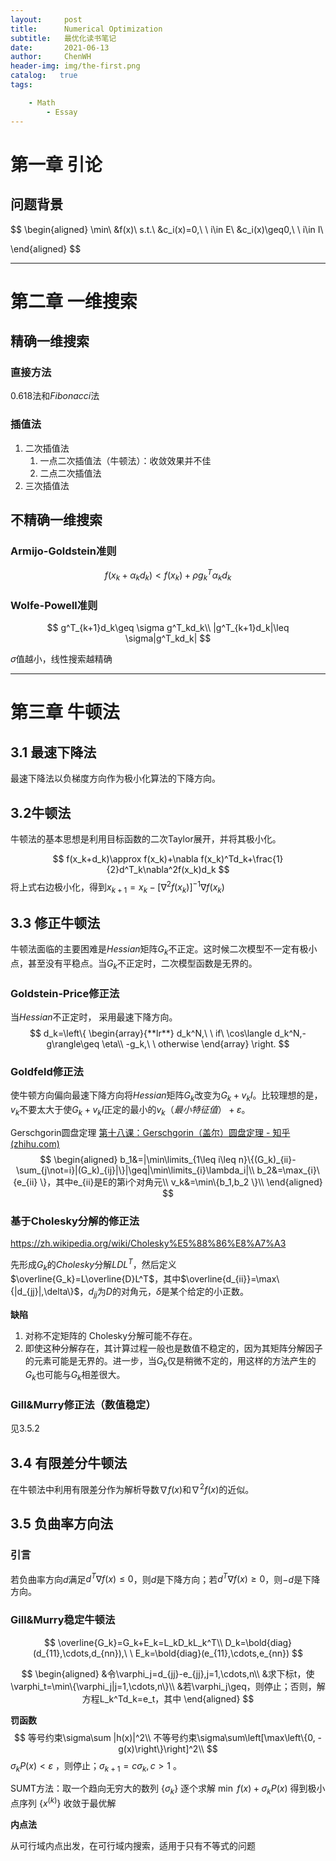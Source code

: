 ```yaml
---
layout:     post
title:      Numerical Optimization
subtitle:   最优化读书笔记
date:       2021-06-13
author:     ChenWH
header-img: img/the-first.png
catalog:   true
tags:

    - Math
		- Essay
---
```




<script type="text/x-mathjax-config">
  MathJax.Hub.Config({
    tex2jax: {
      inlineMath: [ ['$','$'], ["\\(","\\)"] ],
      processEscapes: true
    }
  });
</script>
<script src="https://cdn.mathjax.org/mathjax/latest/MathJax.js?config=TeX-AMS-MML_HTMLorMML" type="text/javascript"></script>

# 第一章 引论

## 问题背景

$$
\begin{aligned}
	\min\ &f(x)\\
	s.t.\ &c_i(x)=0,\ \ i\in E\\
	      &c_i(x)\geq0,\ \ i\in I\\
	      
\end{aligned}
$$

----

# 第二章 一维搜索

## 精确一维搜索

### 直接方法

$0.618$法和$Fibonacci$法

### 插值法

1. 二次插值法
   1. 一点二次插值法（牛顿法）：收敛效果并不佳
   2. 二点二次插值法
2. 三次插值法

## 不精确一维搜索

### Armijo-Goldstein准则

$$
f(x_k+\alpha_k d_k)<f(x_k)+\rho g^T_k\alpha_kd_k
$$

### Wolfe-Powell准则

$$
g^T_{k+1}d_k\geq \sigma g^T_kd_k\\
|g^T_{k+1}d_k|\leq \sigma|g^T_kd_k|
$$

$\sigma$值越小，线性搜索越精确

----

# 第三章 牛顿法

## 3.1 最速下降法

最速下降法以负梯度方向作为极小化算法的下降方向。

## 3.2牛顿法

牛顿法的基本思想是利用目标函数的二次Taylor展开，并将其极小化。

$$
f(x_k+d_k)\approx f(x_k)+\nabla f(x_k)^Td_k+\frac{1}{2}d^T_k\nabla^2f(x_k)d_k
$$
将上式右边极小化，得到$x_{k+1}=x_k-\left[\nabla^2f(x_k)\right]^{-1}\nabla f(x_k)$

## 3.3 修正牛顿法

牛顿法面临的主要困难是$Hessian$矩阵$G_k$不正定。这时候二次模型不一定有极小点，甚至没有平稳点。当$G_k$不正定时，二次模型函数是无界的。

### Goldstein-Price修正法

当$Hessian$不正定时， 采用最速下降方向。
$$
d_k=\left\{  
             \begin{array}{**lr**}  
             d_k^N,\ \ if\ \cos\langle d_k^N,-g\rangle\geq \eta\\
             -g_k,\ \ otherwise
             \end{array}  
\right.
$$


### Goldfeld修正法

使牛顿方向偏向最速下降方向将$Hessian$矩阵$G_k$改变为$G_k+v_k I$。比较理想的是，$v_k$不要太大于使$G_k+v_k I$正定的最小的$v_k（最小特征值）+\varepsilon$。

Gerschgorin圆盘定理
[第十八课：Gerschgorin（盖尔）圆盘定理 - 知乎 (zhihu.com)](https://zhuanlan.zhihu.com/p/31463121)
$$
\begin{aligned}
	b_1&=|\min\limits_{1\leq i\leq n}\{(G_k)_{ii}-\sum_{j\not=i}|(G_k)_{ij}|\}|\geq|\min\limits_{i}\lambda_i|\\
	b_2&=\max_{i}\{e_{ii} \}，其中e_{ii}是E的第i个对角元\\
	v_k&=\min\{b_1,b_2 \}\\
\end{aligned}
$$
### 基于Cholesky分解的修正法

https://zh.wikipedia.org/wiki/Cholesky%E5%88%86%E8%A7%A3

先形成$G_k$的$Cholesky$分解$LDL^T$，然后定义$\overline{G_k}=L\overline{D}L^T$，其中$\overline{d_{ii}}=\max\{|d_{jj}|,\delta\}$，$d_{jj}$为$D$的对角元，$\delta$是某个给定的小正数。

**缺陷**

1. 对称不定矩阵的 Cholesky分解可能不存在。
2. 即使这种分解存在，其计算过程一般也是数值不稳定的，因为其矩阵分解因子的元素可能是无界的。进一步，当$G_k$仅是稍微不定的，用这样的方法产生的$G_k$也可能与$G_k$相差很大。

### Gill&Murry修正法（数值稳定）

见3.5.2

## 3.4 有限差分牛顿法

在牛顿法中利用有限差分作为解析导数$\nabla f(x)$和$\nabla^2f(x)$的近似。

## 3.5 负曲率方向法

### 引言

若负曲率方向$d$满足$d^T\nabla f(x)\leq0$，则$d$是下降方向；若$d^T\nabla f(x)\geq0$，则$-d$是下降方向。

### Gill&Murry稳定牛顿法

$$
\overline{G_k}=G_k+E_k=L_kD_kL_k^T\\
D_k=\bold{diag}(d_{11},\cdots,d_{nn}),\ \ E_k=\bold{diag}(e_{11},\cdots,e_{nn})
$$

$$
\begin{aligned}
	&令\varphi_j=d_{jj}-e_{jj},j=1,\cdots,n\\
	&求下标t，使\varphi_t=\min\{\varphi_j|j=1,\cdots,n\}\\
	&若\varphi_j\geq，则停止；否则，解方程L_k^Td_k=e_t，其中
\end{aligned}
$$





**罚函数**
$$
等号约束\sigma\sum |h(x)|^2\\
不等号约束\sigma\sum\left[\max\left\{0, -g(x)\right\}\right]^2\\
$$
$\sigma_kP(x)<\varepsilon$ ，则停止；$\sigma_{k+1}=c\sigma_k, c>1$ 。

SUMT方法：取一个趋向无穷大的数列 $\{\sigma_k\}$ 逐个求解 $\min\ f(x)+\sigma_kP(x)$ 得到极小点序列 $\{x^{(k)}\}$ 收敛于最优解

**内点法**

从可行域内点出发，在可行域内搜索，适用于只有不等式的问题

